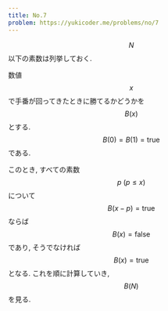 ```yaml
---
title: No.7
problem: https://yukicoder.me/problems/no/7
---
```

$$ N $$ 以下の素数は列挙しておく.

数値 $$ x $$ で手番が回ってきたときに勝てるかどうかを $$ B(x) $$ とする. $$ B(0) = B(1) = \mathrm{true} $$ である.

このとき, すべての素数 $$ p \ (p \leq x) $$ について $$ B(x-p) = \mathrm{true} $$ ならば $$ B(x) = \mathrm{false} $$ であり, そうでなければ $$ B(x) = \mathrm{true} $$ となる. これを順に計算していき, $$ B(N) $$ を見る.
